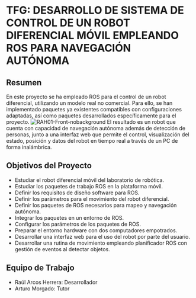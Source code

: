 # TFG: DESARROLLO DE SISTEMA DE CONTROL DE UN ROBOT DIFERENCIAL MÓVIL EMPLEANDO ROS PARA NAVEGACIÓN AUTÓNOMA

## Resumen

En este proyecto se ha empleado ROS para el control de un robot diferencial, utilizando un modelo real no comercial. Para ello, se han implementado paquetes ya existentes compatibles con configuraciones adaptadas, así como paquetes desarrollados específicamente para el proyecto. 
![RAH01-Front-nobackground](https://github.com/RaulArcos/TFG-differential-drive-robot/assets/48330837/8aa0af8d-b9e6-47ad-ba7f-98b6ee18cedf)
El resultado es un robot que cuenta con capacidad de navegación autónoma además de detección de personas, junto a una interfaz web que permite el control, visualización del estado, posición y datos del robot en tiempo real a través de un PC de forma inalámbrica.

## Objetivos del Proyecto
- Estudiar el robot diferencial móvil del laboratorio de robótica.
- Estudiar los paquetes de trabajo ROS en la plataforma móvil.
- Definir los requisitos de diseño software para ROS.
- Definir los parámetros para el movimiento del robot diferencial.
- Definir los paquetes de ROS necesarios para mapeo y navegación autónoma.
- Integrar los paquetes en un entorno de ROS.
- Configurar los parámetros de los paquetes de ROS.
- Preparar el entorno hardware con dos computadores empotrados.
- Desarrollar una interfaz web para el uso del robot por parte del usuario.
- Desarrollar una rutina de movimiento empleando planificador ROS con gestión de eventos al detectar objetos.

## Equipo de Trabajo
- Raúl Arcos Herrera: Desarrollador
- Arturo Morgado: Tutor

